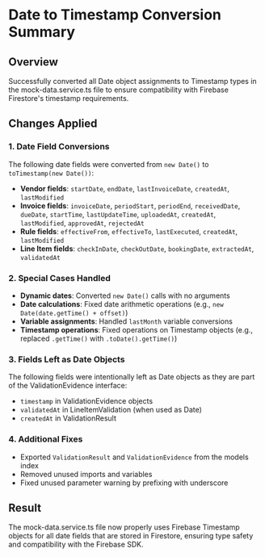 # Date to Timestamp Conversion Summary

## Overview
Successfully converted all Date object assignments to Timestamp types in the mock-data.service.ts file to ensure compatibility with Firebase Firestore's timestamp requirements.

## Changes Applied

### 1. Date Field Conversions
The following date fields were converted from `new Date()` to `toTimestamp(new Date())`:
- **Vendor fields**: `startDate`, `endDate`, `lastInvoiceDate`, `createdAt`, `lastModified`
- **Invoice fields**: `invoiceDate`, `periodStart`, `periodEnd`, `receivedDate`, `dueDate`, `startTime`, `lastUpdateTime`, `uploadedAt`, `createdAt`, `lastModified`, `approvedAt`, `rejectedAt`
- **Rule fields**: `effectiveFrom`, `effectiveTo`, `lastExecuted`, `createdAt`, `lastModified`
- **Line Item fields**: `checkInDate`, `checkOutDate`, `bookingDate`, `extractedAt`, `validatedAt`

### 2. Special Cases Handled
- **Dynamic dates**: Converted `new Date()` calls with no arguments
- **Date calculations**: Fixed date arithmetic operations (e.g., `new Date(date.getTime() + offset)`)
- **Variable assignments**: Handled `lastMonth` variable conversions
- **Timestamp operations**: Fixed operations on Timestamp objects (e.g., replaced `.getTime()` with `.toDate().getTime()`)

### 3. Fields Left as Date Objects
The following fields were intentionally left as Date objects as they are part of the ValidationEvidence interface:
- `timestamp` in ValidationEvidence objects
- `validatedAt` in LineItemValidation (when used as Date)
- `createdAt` in ValidationResult

### 4. Additional Fixes
- Exported `ValidationResult` and `ValidationEvidence` from the models index
- Removed unused imports and variables
- Fixed unused parameter warning by prefixing with underscore

## Result
The mock-data.service.ts file now properly uses Firebase Timestamp objects for all date fields that are stored in Firestore, ensuring type safety and compatibility with the Firebase SDK.
